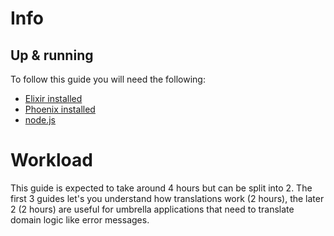 # Info

## Up & running
To follow this guide you will need the following:
* [Elixir installed](https://elixir-lang.org/install.html)
* [Phoenix installed](https://hexdocs.pm/phoenix/installation.html)
* [node.js](https://nodejs.org/en/download/)

# Workload
This guide is expected to take around 4 hours but can be split into 2. The first 3 guides let's you understand how translations work (2 hours), the later 2 (2 hours) are useful for umbrella applications that need to translate domain logic like error messages.